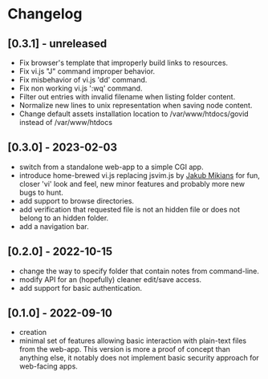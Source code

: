 # Changelog
## [0.3.1] - unreleased
- Fix browser's template that improperly build links to resources.
- Fix vi.js "J" command improper behavior.
- Fix misbehavior of vi.js 'dd' command.
- Fix non working vi.js ':wq' command.
- Filter out entries with invalid filename when listing folder content.
- Normalize new lines to unix representation when saving node content.
- Change default assets installation location to /var/www/htdocs/govid instead
  of /var/www/htdocs

## [0.3.0] - 2023-02-03
- switch from a standalone web-app to a simple CGI app.
- introduce home-brewed vi.js replacing jsvim.js by [Jakub
  Mikians](https://github.com/jakub-m) for fun, closer 'vi' look and feel, new
  minor features and probably more new bugs to hunt.
- add support to browse directories.
- add verification that requested file is not an hidden file or does not belong
  to an hidden folder.
- add a navigation bar.

## [0.2.0] - 2022-10-15
- change the way to specify folder that contain notes from command-line.
- modify API for an (hopefully) cleaner edit/save access.
- add support for basic authentication.

## [0.1.0] - 2022-09-10
- creation
- minimal set of features allowing basic interaction with plain-text files from
  the web-app. This version is more a proof of concept than anything else, it
  notably does not implement basic security approach for web-facing apps.


[modeline]: # ( vim: set fenc=utf-8 spell spl=en: )
